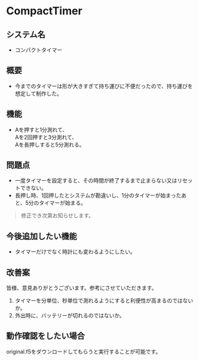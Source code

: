 # CompactTimer

## システム名
* コンパクトタイマー

## 概要

* 今までのタイマーは形が大きすぎて持ち運びに不便だったので、持ち運びを想定して制作した。

## 機能
* Aを押すと1分測れて、
<br>Aを2回押すと3分測れて、
<br>Aを長押しすると5分測れる。

## 問題点
* 一度タイマーを設定すると、その時間が終了するまで止まらない又はリセットできない。
* 長押し時、1回押したとシステムが勘違いし、1分のタイマーが始まったあと、5分のタイマーが始まる。
>修正でき次第お知らせします。

## 今後追加したい機能
* タイマーだけでなく時計にも変わるようにしたい。

## 改善案
皆様、意見ありがとうございます。参考にさせていただきます。
1. タイマーを分単位、秒単位で測れるようにすると利便性が高まるのではないか。
1. 外出時に、バッテリーが切れるのではないか。

## 動作確認をしたい場合
original.f5をダウンロードしてもらうと実行することが可能です。
